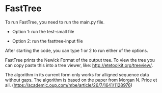 # FastTree
To run FastTree, you need to run the main.py file.

- Option 1: run the test-small file

- Option 2: run the fasttree-input file

After starting the code, you can type 1 or 2 to run either of the options.

FastTree prints the Newick Format of the output tree. To view the tree you can copy paste this into a tree viewer, like: http://etetoolkit.org/treeview/. 

The algorithm in its current form only works for alligned sequence data without gaps. 
The algorithm is based on the paper from Morgan N. Price et all. (https://academic.oup.com/mbe/article/26/7/1641/1128976)
